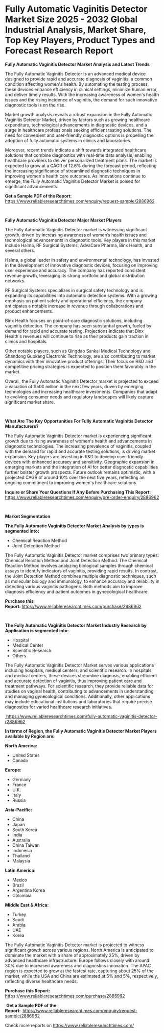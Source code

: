 <p><h1>Fully Automatic Vaginitis Detector Market Size 2025 - 2032 Global Industrial Analysis, Market Share, Top Key Players, Product Types and Forecast Research Report</h1></p><p><strong>Fully Automatic Vaginitis Detector Market Analysis and Latest Trends</strong></p>
<p><p>The Fully Automatic Vaginitis Detector is an advanced medical device designed to provide rapid and accurate diagnosis of vaginitis, a common condition affecting women's health. By automating the testing process, these devices enhance efficiency in clinical settings, minimize human error, and deliver timely results. With the increasing awareness of women's health issues and the rising incidence of vaginitis, the demand for such innovative diagnostic tools is on the rise.</p><p>Market growth analysis reveals a robust expansion in the Fully Automatic Vaginitis Detector Market, driven by factors such as growing healthcare expenditure, technological advancements in diagnostic devices, and a surge in healthcare professionals seeking efficient testing solutions. The need for convenient and user-friendly diagnostic options is propelling the adoption of fully automatic systems in clinics and laboratories.</p><p>Moreover, recent trends indicate a shift towards integrated healthcare solutions that combine diagnostics with real-time data analysis, enabling healthcare providers to deliver personalized treatment plans. The market is expected to grow at a CAGR of 12.6% during the forecast period, reflecting the increasing significance of streamlined diagnostic techniques in improving women's health care outcomes. As innovations continue to emerge, the Fully Automatic Vaginitis Detector Market is poised for significant advancements.</p></p>
<p><strong>Get a Sample PDF of the Report:&nbsp;</strong> <a href="https://www.reliableresearchtimes.com/enquiry/request-sample/2886962?utm_campaign=2275&utm_medium=2&utm_source=Github&utm_content=ia&utm_term=13032025&utm_id=fully-automatic-vaginitis-detector">https://www.reliableresearchtimes.com/enquiry/request-sample/2886962</a></p>
<p>&nbsp;</p>
<p><strong>Fully Automatic Vaginitis Detector Major Market Players</strong></p>
<p><p>The Fully Automatic Vaginitis Detector market is witnessing significant growth, driven by increasing awareness of women’s health issues and technological advancements in diagnostic tools. Key players in this market include Halma, RF Surgical Systems, AdvaCare Pharma, Binx Health, and several others.</p><p>Halma, a global leader in safety and environmental technology, has invested in the development of innovative diagnostic devices, focusing on improving user experience and accuracy. The company has reported consistent revenue growth, leveraging its strong portfolio and global distribution networks.</p><p>RF Surgical Systems specializes in surgical safety technology and is expanding its capabilities into automatic detection systems. With a growing emphasis on patient safety and operational efficiency, the company anticipates a notable increase in revenue through collaborations and product enhancements.</p><p>Binx Health focuses on point-of-care diagnostic solutions, including vaginitis detection. The company has seen substantial growth, fueled by demand for rapid and accurate testing. Projections indicate that Binx Health's revenues will continue to rise as their products gain traction in clinics and hospitals.</p><p>Other notable players, such as Qingdao Sankai Medical Technology and Shandong Guokang Electronic Technology, are also contributing to market dynamics with their innovative product offerings. Their focus on R&D and competitive pricing strategies is expected to position them favorably in the market.</p><p>Overall, the Fully Automatic Vaginitis Detector market is projected to exceed a valuation of $500 million in the next few years, driven by emerging technologies and increasing healthcare investments. Companies that adapt to evolving consumer needs and regulatory landscapes will likely capture significant market share.</p></p>
<p>&nbsp;</p>
<p><strong>What Are The Key Opportunities For Fully Automatic Vaginitis Detector Manufacturers?</strong></p>
<p><p>The Fully Automatic Vaginitis Detector market is experiencing significant growth due to rising awareness of women's health and advancements in diagnostic technologies. The increasing prevalence of vaginitis, coupled with the demand for rapid and accurate testing solutions, is driving market expansion. Key players are investing in R&D to develop user-friendly devices with enhanced accuracy and sensitivity. Geographic expansion in emerging markets and the integration of AI for better diagnostic capabilities further bolster growth prospects. Future outlook remains optimistic, with a projected CAGR of around 10% over the next five years, reflecting an ongoing commitment to improving women's healthcare solutions.</p></p>
<p><strong>Inquire or Share Your Questions If Any Before Purchasing This Report:</strong> <a href="https://www.reliableresearchtimes.com/enquiry/pre-order-enquiry/2886962?utm_campaign=2275&utm_medium=2&utm_source=Github&utm_content=ia&utm_term=13032025&utm_id=fully-automatic-vaginitis-detector">https://www.reliableresearchtimes.com/enquiry/pre-order-enquiry/2886962</a></p>
<p>&nbsp;</p>
<p><strong>Market Segmentation</strong></p>
<p><strong>The Fully Automatic Vaginitis Detector Market Analysis by types is segmented into:</strong></p>
<p><ul><li> Chemical Reaction Method</li><li>Joint Detection Method </li></ul></p>
<p><p>The Fully Automatic Vaginitis Detector market comprises two primary types: Chemical Reaction Method and Joint Detection Method. The Chemical Reaction Method involves analyzing biological samples through chemical assays to identify indicators of vaginitis, providing rapid results. In contrast, the Joint Detection Method combines multiple diagnostic techniques, such as molecular biology and immunology, to enhance accuracy and reliability in detecting various vaginitis pathogens. Both methods aim to improve diagnosis efficiency and patient outcomes in gynecological healthcare.</p></p>
<p><strong>Purchase this Report:&nbsp;</strong><a href="https://www.reliableresearchtimes.com/purchase/2886962?utm_campaign=2275&utm_medium=2&utm_source=Github&utm_content=ia&utm_term=13032025&utm_id=fully-automatic-vaginitis-detector">https://www.reliableresearchtimes.com/purchase/2886962</a></p>
<p>&nbsp;</p>
<p><strong>The Fully Automatic Vaginitis Detector Market Industry Research by Application is segmented into:</strong></p>
<p><ul><li> Hospital</li><li>Medical Center</li><li>Scientific Research</li><li>Others </li></ul></p>
<p><p>The Fully Automatic Vaginitis Detector Market serves various applications including hospitals, medical centers, and scientific research. In hospitals and medical centers, these devices streamline diagnosis, enabling efficient and accurate detection of vaginitis, thus improving patient care and treatment pathways. For scientific research, they provide reliable data for studies on vaginal health, contributing to advancements in understanding and managing gynecological conditions. Additionally, other applications may include educational institutions and laboratories that require precise diagnostics for varied healthcare research initiatives.</p></p>
<p><a href="https://www.reliableresearchtimes.com/fully-automatic-vaginitis-detector-r2886962?utm_campaign=2275&utm_medium=2&utm_source=Github&utm_content=ia&utm_term=13032025&utm_id=fully-automatic-vaginitis-detector">&nbsp;https://www.reliableresearchtimes.com/fully-automatic-vaginitis-detector-r2886962</a></p>
<p><strong>In terms of Region, the Fully Automatic Vaginitis Detector Market Players available by Region are:</strong></p>
<p>
    <p> <strong> North America: </strong>
        <ul>
            <li>United States</li>
            <li>Canada</li>
        </ul>
        </p> 
    <p> <strong> Europe: </strong>
        <ul>
            <li>Germany</li>
            <li>France</li>
            <li>U.K.</li>
            <li>Italy</li>
            <li>Russia</li>
        </ul>
        </p> 
    <p> <strong> Asia-Pacific: </strong>
        <ul>
            <li>China</li>
            <li>Japan</li>
            <li>South Korea</li>
            <li>India</li>
            <li>Australia</li>
            <li>China Taiwan</li>
            <li>Indonesia</li>
            <li>Thailand</li>
            <li>Malaysia</li>
        </ul>
        </p> 
    <p> <strong> Latin America: </strong>
        <ul>
            <li>Mexico</li>
            <li>Brazil</li>
            <li>Argentina Korea</li>
            <li>Colombia</li>
        </ul>
        </p> 
    <p> <strong> Middle East & Africa: </strong>
        <ul>
            <li>Turkey</li>
            <li>Saudi</li>
            <li>Arabia</li>
            <li>UAE</li>
            <li>Korea</li>
        </ul>
    </p>
    </p>
<p><p>The Fully Automatic Vaginitis Detector market is projected to witness significant growth across various regions. North America is anticipated to dominate the market with a share of approximately 35%, driven by advanced healthcare infrastructure. Europe follows closely with around 30% due to increased awareness and diagnostics innovation. The APAC region is expected to grow at the fastest rate, capturing about 25% of the market, while the USA and China are estimated at 5% and 5%, respectively, reflecting diverse healthcare needs.</p></p>
<p><strong>Purchase this Report: </strong><a href="https://www.reliableresearchtimes.com/purchase/2886962?utm_campaign=2275&utm_medium=2&utm_source=Github&utm_content=ia&utm_term=13032025&utm_id=fully-automatic-vaginitis-detector">https://www.reliableresearchtimes.com/purchase/2886962</a></p>
<p>&nbsp;<strong>Get a Sample PDF of the Report:&nbsp;&nbsp;</strong><a href="https://www.reliableresearchtimes.com/enquiry/request-sample/2886962?utm_campaign=2275&utm_medium=2&utm_source=Github&utm_content=ia&utm_term=13032025&utm_id=fully-automatic-vaginitis-detector">https://www.reliableresearchtimes.com/enquiry/request-sample/2886962</a></p>
<p><strong></strong></p>
<p>Check more reports on <a href="https://www.reliableresearchtimes.com/?utm_campaign=2275&utm_medium=2&utm_source=Github&utm_content=ia&utm_term=13032025&utm_id=fully-automatic-vaginitis-detector">https://www.reliableresearchtimes.com/</a></p>
